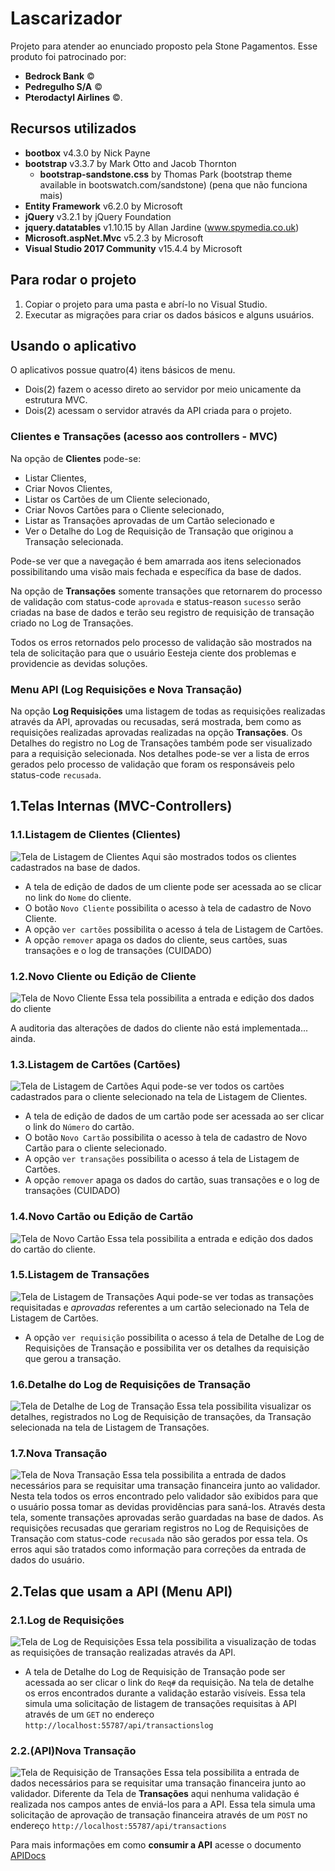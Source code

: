 # Lascarizador

Projeto para atender ao enunciado proposto pela Stone Pagamentos.
Esse produto foi patrocinado por:
- __**Bedrock Bank**__ :copyright:
- __**Pedregulho S/A**__ :copyright:
- __**Pterodactyl Airlines**__ :copyright:.

## Recursos utilizados

- **bootbox** v4.3.0 by Nick Payne
- **bootstrap** v3.3.7 by Mark Otto and Jacob Thornton
  - **bootstrap-sandstone.css** by Thomas Park (bootstrap theme available in bootswatch.com/sandstone) (pena que não funciona mais)
- **Entity Framework** v6.2.0 by Microsoft
- **jQuery** v3.2.1 by jQuery Foundation
- **jquery.datatables** v1.10.15 by Allan Jardine (www.spymedia.co.uk)
- **Microsoft.aspNet.Mvc** v5.2.3 by Microsoft
- **Visual Studio 2017 Community** v15.4.4 by Microsoft

## Para rodar o projeto
1. Copiar o projeto para uma pasta e abrí-lo no Visual Studio.
2. Executar as migrações para criar os dados básicos e alguns usuários.

## Usando o aplicativo
O aplicativos possue quatro(4) itens básicos de menu.
- Dois(2) fazem o acesso direto ao servidor por meio unicamente da estrutura MVC.
- Dois(2) acessam o servidor através da API criada para o projeto.

### Clientes e Transações (acesso aos controllers - MVC)
Na opção de **Clientes** pode-se:
 - Listar Clientes,
 - Criar Novos Clientes,
 - Listar os Cartões de um Cliente selecionado,
 - Criar Novos Cartões para o Cliente selecionado,
 - Listar as Transações aprovadas de um Cartão selecionado e
 - Ver o Detalhe do Log de Requisição de Transação que originou a Transação selecionada.

Pode-se ver que a navegação é bem amarrada aos itens selecionados possibilitando uma visão mais fechada e específica da base de dados.
 
Na opção de **Transações** somente transações que retornarem do processo de validação com status-code `aprovada` e status-reason `sucesso` serão criadas na base de dados e terão seu registro de requisição de transação criado no Log de Transações.
 
Todos os erros retornados pelo processo de validação são mostrados na tela de solicitação para que o usuário Eesteja ciente dos problemas e providencie as devidas soluções.
 
### Menu API (Log Requisições e Nova Transação)
Na opção **Log Requisições** uma listagem de todas as requisições realizadas através da API, aprovadas ou recusadas, será mostrada, bem como as requisições realizadas aprovadas realizadas na opção **Transações**.
Os Detalhes do registro no Log de Transações também pode ser visualizado para a requisição selecionada. Nos detalhes pode-se ver a lista de erros gerados pelo processo de validação que foram os responsáveis pelo status-code `recusada`.

## 1.Telas Internas (MVC-Controllers)

### 1.1.Listagem de Clientes (Clientes)
![Tela de Listagem de Clientes](/images/Clientes.jpg)
Aqui são mostrados todos os clientes cadastrados na base de dados.
- A tela de edição de dados de um cliente pode ser acessada ao se clicar no link do `Nome` do cliente.
- O botão `Novo Cliente` possibilita o acesso à tela de cadastro de Novo Cliente.
- A opção `ver cartões` possibilita o acesso á tela de Listagem de Cartões.
- A opção `remover` apaga os dados do cliente, seus cartões, suas transações e o log de transações (CUIDADO)

### 1.2.Novo Cliente ou Edição de Cliente
![Tela de Novo Cliente](/images/NovoCliente.jpg)
Essa tela possibilita a entrada e edição dos dados do cliente

A auditoria das alterações de dados do cliente não está implementada... ainda.

### 1.3.Listagem de Cartões (Cartões)
![Tela de Listagem de Cartões](/images/Cartoes.jpg)
Aqui pode-se ver todos os cartões cadastrados para o cliente selecionado na tela de Listagem de Clientes.
- A tela de edição de dados de um cartão pode ser acessada ao ser clicar o link do `Número` do cartão.
- O botão `Novo Cartão` possibilita o acesso à tela de cadastro de Novo Cartão para o cliente selecionado.
- A opção `ver transações` possibilita o acesso á tela de Listagem de Cartões.
- A opção `remover` apaga os dados do cartão, suas transações e o log de transações (CUIDADO)

### 1.4.Novo Cartão ou Edição de Cartão
![Tela de Novo Cartão](/images/NovoCartao.jpg)
Essa tela possibilita a entrada e edição dos dados do cartão do cliente.

### 1.5.Listagem de Transações
![Tela de Listagem de Transações](/images/Transacoes.jpg)
Aqui pode-se ver todas as transações requisitadas e _aprovadas_ referentes a um cartão selecionado na Tela de Listagem de Cartões.
- A opção `ver requisição` possibilita o acesso á tela de Detalhe de Log de Requisições de Transação e possibilita ver os detalhes da requisição que gerou a transação.

### 1.6.Detalhe do Log de Requisições de Transação
![Tela de Detalhe de Log de Transação](/images/DetalheLogTransacao.jpg)
Essa tela possibilita visualizar os detalhes, registrados no Log de Requisição de transações, da Transação selecionada na tela de Listagem de Transações.

### 1.7.Nova Transação
![Tela de Nova Transação](/images/NovaTransacao.jpg)
Essa tela possibilita a entrada de dados necessários para se requisitar uma transação financeira junto ao validador.
Nesta tela todos os erros encontrado pelo validador são exibidos para que o usuário possa tomar as devidas providências para saná-los.
Através desta tela, somente transações aprovadas serão guardadas na base de dados. As requisições recusadas que gerariam registros no Log de Requisições de Transação com status-code `recusada` não são gerados por essa tela.
Os erros aqui são tratados como informação para correções da entrada de dados do usuário.


## 2.Telas que usam a API (Menu API)

### 2.1.Log de Requisições
![Tela de Log de Requisições](/images/LogRequisicoes.jpg)
Essa tela possibilita a visualização de todas as requisições de transação realizadas através da API.
- A tela de Detalhe do Log de Requisição de Transação pode ser acessada ao ser clicar o link do `Req#` da requisição. Na tela de detalhe os erros encontrados durante a validação estarão visíveis.
Essa tela simula uma solicitação de listagem de transações requisitas à API através de um `GET` no endereço `http://localhost:55787/api/transactionslog`

### 2.2.(API)Nova Transação
![Tela de Requisição de Transações](/images/API_NovaTransacao.jpg)
Essa tela possibilita a entrada de dados necessários para se requisitar uma transação financeira junto ao validador.
Diferente da Tela de **Transações** aqui nenhuma validação é realizada nos campos antes de enviá-los para a API.
Essa tela simula uma solicitação de aprovação de transação financeira através de um `POST` no endereço `http://localhost:55787/api/transactions`

Para mais informações em como __**consumir a API**__ acesse o documento [APIDocs](https://github.com/Darkstar2099/Lascarizador/master/APIDocs.md)



